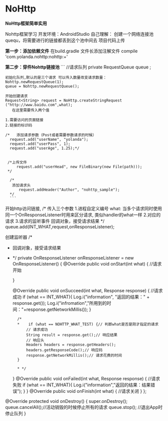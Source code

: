 # NoHttp
<b>NoHttp框架简单实用</b>

Nohttp框架学习
开发环境：AndroidStudio
自己理解：
                    创建一个网络连接池quequ，将需要进行的链接都丢到这个池中间去
项目代码上传

<b>第一步：添加依赖文件</b>
    在build.gradle 文件长添加注解文件 compile 'com.yolanda.nohttp:nohttp:+'

<b>第二步：穿件Nohttp链接池</b>
      ```  //请求队列
    private RequestQueue queue ;

    初始化队列,默认的是三个请求 可以传入数量改变请求数量：Nohttp.newRequestQueue(1);
    queue = Nohttp.newRequestQueue();
    
    开始创建请求
    Request<String> request = NoHttp.createStringRequest
    ("http://www.baidu.com",what);
       在这里需要传入两个值 
   
    1.需要访问的页面链接
    2.链接的标识码

    /*   添加请求参数（Post或者需要参数请求的时候）
      request.add("userName", "yolanda");
      request.add("userPass", 1);
      request.add("userAge", 1.25);*/


     /*上传文件
         request.add("userHead", new FileBinary(new File(path)));
     */

      /*
       添加请求头
          request.addHeader("Author", "nohttp_sample");
      */
      ```

开始http访问链接,
/*  传入三个参数
   1.进程自定义编号   what: 当多个请求同时使用同一个OnResponseListener时用来区分请求, 类似handler的what一样
   2.对应的请求
   3.请求的监听事件  回调对象，接受请求结果
 */
 queue.add(INT_WHAT,request,onResponseListener);

  创建监听器
/*
* 回调对象，接受请求结果
* */
private OnResponseListener<String> onResponseListener = new OnResponseListener<String>() {
    @Override
    public void onStart(int what) {
        //请求开始

    }

    @Override
    public void onSucceed(int what, Response<String> response) {
        //请求成功
        if (what == INT_WHAT){
            Log.i("information", "返回的结果：" + response.get());
            Log.i("infromation","所用到的时间："+response.getNetworkMillis());
        }

        /*
        *    if (what == NOHTTP_WHAT_TEST) {// 判断what是否是刚才指定的请求
            // 请求成功
            String result = response.get();// 响应结果
            // 响应头
            Headers headers = response.getHeaders();
            headers.getResponseCode();// 响应码
            response.getNetworkMillis();// 请求花费的时间
        }

        * */
    }
    @Override
    public void onFailed(int what, Response<String> response) {
        //请求失败
        if (what == INT_WHAT){
            Log.i("information","返回的结果：结果错误");
        }
    }
    @Override
    public void onFinish(int what) {
        //请求关闭
    }
};

@Override
protected void onDestroy() {
    super.onDestroy();
    queue.cancelAll();//活动销毁的时候停止所有的请求
    queue.stop();   //退出App时停止队列
}
